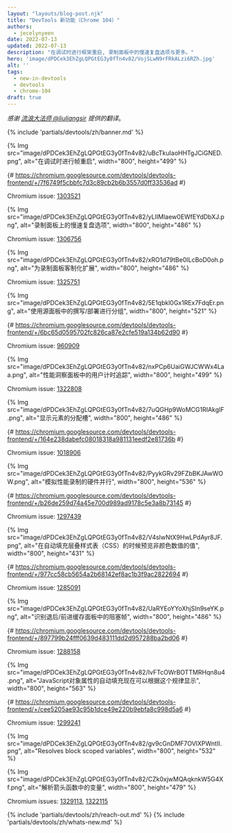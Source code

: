 ```yaml
---
layout: "layouts/blog-post.njk"
title: "DevTools 新功能（Chrome 104）"
authors:
  - jecelynyeen
date: 2022-07-13
updated: 2022-07-13
description: "在调试时进行框架重启, 录制面板中的慢速复盘选项与更多。"
hero: 'image/dPDCek3EhZgLQPGtEG3y0fTn4v82/VojSLwN9rFRkALzi6RZh.jpg'
alt: ''
tags:
  - new-in-devtools
  - devtools
  - chrome-104
draft: true
---
```


*感谢 [流浪大法师 @liuliangsir](https://github.com/liuliangsir) 提供的翻译*。

{% include 'partials/devtools/zh/banner.md' %}

<!-- start: translation instructions -->
<!-- + 1. Remove the "draft: true" tag above when submitting PR -->
<!-- + 2. Provide translations under each of the English commented original content -->
<!-- + 3. Translate the "description" tag above -->
<!-- + 4. Translate all the <img> alt text -->
<!-- + 5. Update the whats-new.md file -->

<!-- ## 在调试时进行帧重启 {: #restart-frame  } -->

<!-- **帧重启** 功能回归了! 你可以在函数中途的停顿时重启当前代码行前的代码。这个功能曾经因为稳定性问题在Chrome 92版本被弃用。  -->

<!-- 在这个 [例子](https://jec.fyi/), 调试器暂停在这个靠近`toggleColorScheme`函数尾端的断点（343 行) 。 在函数 `toggleColorScheme`开始处重启调试器, 扩张在**调试器**面板中的 **调用** 部分, 在`toggleColorScheme`上右点击并选取**帧重启**。  -->

{% Img src="image/dPDCek3EhZgLQPGtEG3y0fTn4v82/uBcTkuIaoHHTgJCiGNED.png", alt="在调试时进行帧重启", width="800", height="499" %}

{# https://chromium.googlesource.com/devtools/devtools-frontend/+/7f6749f5cbbfc7d3c89cb2b6b3557d0ff33536ad #}

Chromium issue: [1303521](https://crbug.com/1303521)


<!-- ## 录制面板中的慢速复盘选项 {: #recorder  } -->

<!-- 你现在可以对用户流程进行慢速复盘 - 慢、很慢和极慢. 这些选项使你在屏幕上更加详细地观察到每一个复盘的步骤。 -->

<!-- [打开](/docs/devtools/recorder/#open) **录制** 面板和 [开始一个新的录制](/docs/devtools/recorder/#record)。 当这个录制被完成时，在**复盘**的下拉按钮上点击， 选择一个速率来进行复盘。 -->

{% Img src="image/dPDCek3EhZgLQPGtEG3y0fTn4v82/yLIIMlaew0EWfEYdDbXJ.png", alt="录制面板上的慢速复盘选项", width="800", height="486" %}

Chromium issue: [1306756](https://crbug.com/1306756)


<!-- ## 为录制面板创建扩展 {: #recorder-extension } -->

<!-- 你可以创建或安装一个Chrome扩展来使用你喜爱的格式来导出复盘脚本。 看 [录制扩展应用程序界面API](/docs/extensions/reference/devtools_recorder/) 文档来学习如何自己创建一个扩展。 -->

<!-- 安装一个演示扩展, 按照 [这些步骤](https://github.com/puppeteer/replay#create-a-chrome-extension-for-recorder-available-from-chrome-104-onwards) 文档中的大纲。  -->

{% Img src="image/dPDCek3EhZgLQPGtEG3y0fTn4v82/xRO1d79tBe0ILcBoD0oh.png", alt="为录制面板客制化扩展", width="800", height="486" %}

Chromium issue: [1325751](https://crbug.com/1325751)


<!-- ## 使用面板中的撰写/部署来进行分组 {: #authored-deployed } -->

<!-- 启用新的**撰写/部署来进行分组来组织你的源面板中的文件。当使用框架(例如, React, Angular)来开发网络应用程序, 在浏览源文件的时候会非常困难，那是因为由构建工具(例如, Webpack, Vite)所产生的缩图。  -->
 
<!-- 使用这个复选框, 你可以将文件分组成两个类别以进行快速搜索: -->
 
<!-- - **撰写**. 类似你在继承开发环境(IDE)中的源文件。 DevTools 根据你的源图产生这些文件 (由你的构建工具提供).
- **部署**. 浏览器读取的真正文件。 通常这些文件都会被缩小(minified)。 -->
 
<!-- Try it yourself with this [React demo](https://reactjs.org/)! -->

{% Img src="image/dPDCek3EhZgLQPGtEG3y0fTn4v82/5E1qbkl0Gx1REx7FdqEr.png", alt="使用源面板中的撰写/部署进行分组", width="800", height="521" %}

{# https://chromium.googlesource.com/devtools/devtools-frontend/+/6bc65d0595702fc826ca87e2cfe519a134b62d90 #}
 
Chromium issue: [960909](https://crbug.com/960909)


<!-- ## 性能洞察面板中的新功能 - 用户计时追踪 {: #performance } -->

<!-- 使用**性能洞察**面板中的新功能 - **用户计时**追踪进行录制以对 `performance.measure()` 的分数进行视觉化。 -->

<!-- 例如, 这个 [网页](https://jec.fyi/demo/perf-measure) 使用 [`performance.measure()`](https://web.dev/usertiming/#calculating-measurements-with-measure())方法进行文字载入耗时的计算。 -->

<!-- 当你开始 [测量页面载入](/docs/devtools/performance-insights/#record), **用户计时** 追踪显示在录制中。在旁侧面板中点击计时物件检视计时细节. -->

{% Img src="image/dPDCek3EhZgLQPGtEG3y0fTn4v82/nxPCp6UaiGWJCWWx4Laa.png", alt="性能洞察面板中的用户计时追踪", width="800", height="499" %}

Chromium issue: [1322808](https://crbug.com/1322808)

 
<!-- ## 显示元素的分配槽 {: #slot } -->

<!-- **元素**面板中的开槽原件有一个新的`槽`徽章。当调试布局的问题时，使用这个功能快速地确认影响节点布局的元素 .  -->

<!-- 这个 [样本](https://mdn.github.io/web-components-examples/slotted-pseudo-element/) 包含了几个被命名槽的卡片。 检查`个人-职业` 槽的卡片, 点击`槽` 靠近它的徽章以显示他的分配槽。 -->

<!-- [学习](https://developer.mozilla.org/docs/Web/Web_Components/Using_templates_and_slots) how to use [<template>](https://developer.mozilla.org/docs/Web/HTML/Element/template) and [<slot>](https://developer.mozilla.org/docs/Web/HTML/Element/slot) 元素分配一个可以用来填充网页组件的影子文件对象模型 (Shadow DOM) 的自由面板。 -->

{% Img src="image/dPDCek3EhZgLQPGtEG3y0fTn4v82/7uQGHp9WoMCG1RIAkgIF.png", alt="显示元素的分配槽", width="800", height="486" %}

{# https://chromium.googlesource.com/devtools/devtools-frontend/+/164e238dabefc08018318a981131eedf2e81736b #}

Chromium issue: [1018906](https://crbug.com/1018906)


<!-- ## 模拟性能录制的硬件并发 {: #simulate  } -->
 
<!-- 在**性能** 面板中的**硬件并发**新设置让开发者设置由`navigator.hardwareConcurrency`报告的值。 -->
 
<!-- 一些应用程序使用 `navigator.hardwareConcurrency`来控制他们的应用程序的并行程度, 例如,  控制Emscripten的可移植操作系统接口线程池(PThread)的大小. 使用这个功能, 开发者可以测试他们的应用程序在不容的内核数下的性能。 -->
 
{% Img src="image/dPDCek3EhZgLQPGtEG3y0fTn4v82/PyykGRv29FZbBKJAwWOW.png", alt="模拟性能录制的硬件并行", width="800", height="536" %}

{# https://chromium.googlesource.com/devtools/devtools-frontend/+/b26de259d74a45e700d989ad9178c5e3a8b73145 #}
 
Chromium issue: [1297439](https://crbug.com/1297439)


<!-- ## 在自动填充层叠样式表（CSS）的时候预览非颜色数值的值 {: #css-var } -->

<!-- 当完成自当填充层叠样式表（CSS）变量时, DevTools 可以使用有意义的数值填充非颜色变量，并且让你预览改变后的节点数值。 -->

{% Img src="image/dPDCek3EhZgLQPGtEG3y0fTn4v82/V4slwNtX9HwLPdAyr8JF.png", alt="在自动填充层叠样式表（CSS）的时候预览非颜色数值的值", width="800", height="431" %}

{# https://chromium.googlesource.com/devtools/devtools-frontend/+/977cc58cb5654a2b68142ef8ac1b3f9ac2822694 #}

Chromium issue: [1285091](https://crbug.com/1285091)

        
<!-- ## 识别退后/前进缓存面板中的阻塞帧 {: #bfcache } -->

<!-- [退后/前进缓存](/docs/devtools/application/back-forward-cache/) 面板 in the **应用程序** 面板有新的 **帧** 分部来帮助你识别阻止页面符合bcache条件的阻塞帧 . -->

{% Img src="image/dPDCek3EhZgLQPGtEG3y0fTn4v82/UaRYEoYYoXhjSIn9seYK.png", alt="识别退后/前进缓存面板中的阻塞帧", width="800", height="486" %}
 
{# https://chromium.googlesource.com/devtools/devtools-frontend/+/897799b24fff0639d483111dd2d957288ba2bd06 #}
 
Chromium issue: [1288158](https://crbug.com/1288158) 
 
 
<!-- ## 改良JavaScript对象的自动填充建议 {: #autocomplete } -->

<!-- JavaScript对象属性的自动填充现在可以根据这个规律显示: -->

<!-- 1. 拥有可枚举的属性
2. 拥有不可枚举的属性
3. 继承的可枚举的属性
4. 继承的不可枚举的属性 -->

<!-- 以前，开发者很难找到相关属性， 因为这个建议功能只支持自己的属性而非它的继承属性, 并且所有的继承属性都有自己的优先等级。 -->

{% Img src="image/dPDCek3EhZgLQPGtEG3y0fTn4v82/IvFTcOWrBOTTMRHqn8u4.png", alt="JavaScript对象属性的自动填充现在可以根据这个规律显示", width="800", height="563" %}

{# https://chromium.googlesource.com/devtools/devtools-frontend/+/cee5205ae93c95b1dce49e220b9ebfa8c998d5a6 #}
 
Chromium issue: [1299241](https://crbug.com/1299241)

 
<!-- ## 源图改良 {: #sourcemaps } -->
 
<!-- 这里对源图进行了一些改良以改进整体调试体验: -->
 
<!-- - 断点现在可以作用在带有sourceURL注释的内联的 `<script>`脚本中。 -->
<!-- - 调试器现在可以解析带有源图的**范围**视图中的块作用域变量。 -->
  {% Img src="image/dPDCek3EhZgLQPGtEG3y0fTn4v82/gv9cGnDMF7OVlXPWntII.png", alt="Resolves block scoped variables", width="800", height="532" %}
<!-- - 调试器现在可以解析带有源图的**范围**视图中的块作用域变量. -->
  {% Img src="image/dPDCek3EhZgLQPGtEG3y0fTn4v82/CZk0xjwMQAqknkW5G4Xf.png", alt="解析箭头函数中的变量", width="800", height="479" %}

Chromium issues: [1329113](https://crbug.com/1329113), [1322115](https://crbug.com/1322115)
 
 
<!-- ## 其他亮点 {: #misc } -->
 
<!-- 这里是一些本版本中需要注意的修复: -->
 
<!-- - 修复源面板中的**自动填充** 设置。之前, 这个功能的关闭设置是失效的。 ([1323286](https://crbug.com/1323286)) -->
<!-- - 更新**应用程序** 面板中的**清单文件（Manifest）**  来解析最新的配色方案的格式。 ([1318305](https://crbug.com/1318305)) -->
<!-- - 改进了**性能洞见**中的 `<script async>` 渲染阻塞问题的建议。 以前，既使已经在脚本标注为异步， DevTools 也会建议用户`将异步属性添加到脚本标签`。 ([1334096](https://crbug.com/1334096)) -->
<!-- - **性能洞察**面板现在将iframes检测为布局变化的潜在原因。 你可以检看**细节**面板 中的iframe 细节。 ([1328873](https://crbug.com/1328873)) -->
<!-- - 当**命令菜单**中 [打开文件](/docs/devtools/resources/#open) , 撰写文件 (源图产生的文件) 的排名会更加高，因此他们会出现在被相似命名的部署脚本之上。 ([1312929](https://crbug.com/1312929))  -->


{% include 'partials/devtools/zh/reach-out.md' %}
{% include 'partials/devtools/zh/whats-new.md' %}
